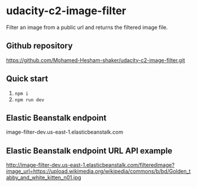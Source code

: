 # udacity-c2-image-filter
Filter an image from a public url and returns the filtered image file.

## Github repository
https://github.com/Mohamed-Hesham-shaker/udacity-c2-image-filter.git

## Quick start

1. `npm i`
2.  `npm run dev`

## Elastic Beanstalk endpoint

image-filter-dev.us-east-1.elasticbeanstalk.com


## Elastic Beanstalk endpoint URL API example
http://image-filter-dev.us-east-1.elasticbeanstalk.com/filteredimage?image_url=https://upload.wikimedia.org/wikipedia/commons/b/bd/Golden_tabby_and_white_kitten_n01.jpg


